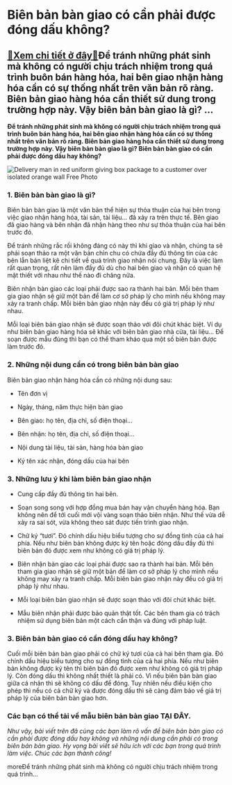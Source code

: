 Biên bản bàn giao có cần phải được đóng dấu không?
==================================================

[:gift:Xem chi tiết ở đây:gift:](https://hddtvn.com/bien-ban-ban-giao-co-can-phai-duoc-dong-dau-khong/)Để tránh những phát sinh mà không có người chịu trách nhiệm trong quá trình buôn bán hàng hóa, hai bên giao nhận hàng hóa cần có sự thống nhất trên văn bản rõ ràng. Biên bản giao hàng hóa cần thiết sử dung trong trường hợp này. Vậy biên bản bàn giao là gì? …
------------------------------------------------------------------------------------------------------------------------------------------------------------------------------------------------------------------------------------------------------------------

**Để tránh những phát sinh mà không có người chịu trách nhiệm trong quá trình buôn bán hàng hóa, hai bên giao nhận hàng hóa cần có sự thống nhất trên văn bản rõ ràng. Biên bản giao hàng hóa cần thiết sử dung trong trường hợp này. Vậy biên bản bàn giao là gì? Biên bản bàn giao có cần phải được đóng dấu hay không?**


![Delivery man in red uniform giving box package to a customer over isolated orange wall Free Photo](https://hddtvn.com/wp-content/uploads/2021/01/delivery-man-red-uniform-giving-box-package-customer-isolated-orange-wall_141793-13643.jpg)


### 1. Biên bản bàn giao là gì?


Biên bản bàn giao là một văn bản thể hiện sự thỏa thuận của hai bên trong việc giao nhận hàng hóa, tài sản, tài liệu… đã xảy ra trên thực tế. Bên giao đã giao hàng và bên nhận đã nhận hàng theo như sự thỏa thuận của hai bên trước đó.


Để tránh những rắc rối không đáng có này thì khi giao và nhận, chúng ta sẽ phải soạn thảo ra một văn bản chỉn chu có chứa đầy đủ thông tin của các bên lẫn bản liệt kê chi tiết về quá trình giao nhận nói chung. Đây là việc làm rất quan trọng, rất nên làm đầy đủ dù cho hai bên giao và nhận có quan hệ mật thiết với nhau như thế nào đi chăng nữa.


Biên nhận bàn giao các loại phải được sao ra thành hai bản. Mỗi bên tham gia giao nhận sẽ giữ một bản để làm cơ sở pháp lý cho mình nếu không may xảy ra tranh chấp. Mỗi biên bản giao nhận này đều có giá trị pháp lý như nhau.


Mỗi loại biên bản giao nhận sẽ được soạn thảo với đôi chút khác biệt. Ví dụ như biên bản giao hàng hóa sẽ khác với biên bản giao nhà cửa, tài liệu… Để soạn được mẫu đúng thì bạn có thể tham kháo qua một số biên bản được làm trước đó.


### 2. Những nội dung cần có trong biên bản bàn giao


Biên bản giao nhận hàng hóa cần có những nội dung sau:




* Tên đơn vị

* Ngày, tháng, năm thực hiện bàn giao

* Bên giao: họ tên, địa chỉ, số điện thoại…

* Bên nhận: họ tên, địa chỉ, số điện thoại…

* Nội dung tài liệu, tài sản, hàng hóa bàn giao

* Ký tên xác nhận, đóng dấu của hai bên



### 3. Những lưu ý khi làm biên bản giao nhận




* Cung cấp đầy đủ thông tin hai bên.

* Soạn song song với hợp đồng mua bán hay vận chuyển hàng hóa. Bạn không nên để tới cuối mới vội vàng soạn thảo biên nhận. Như thế vừa dễ xảy ra sai sót, vừa không theo sát được tiến trình giao nhận.

* Chữ ký “tươi”. Đó chính dấu hiệu biểu tượng cho sự đồng tình của cả hai phía. Nếu như biên bản không được ký tên hoặc đóng dấu đầy đủ thì biên bản đó được xem như không có giá trị pháp lý.

* Biên nhận bàn giao các loại phải được sao ra thành hai bản. Mỗi bên tham gia giao nhận sẽ giữ một bản để làm cơ sở pháp lý cho mình nếu không may xảy ra tranh chấp. Mỗi biên bản giao nhận này đều có giá trị pháp lý như nhau.

* Mỗi loại biên bản giao nhận sẽ được soạn thảo với đôi chút khác biệt.

* Mẫu biên nhận phải được bảo quản thật tốt. Các bên tham gia có trách nhiệm sử dụng biên bản một cách cẩn thận và đúng với pháp luật.



### 3. Biên bản bàn giao có cần đóng dấu hay không?


Cuối mỗi biên bản bàn giao phải có chữ ký tươi của cả hai bên tham gia. Đó chính dấu hiệu biểu tượng cho sự đồng tình của cả hai phía. Nếu như biên bản không được ký tên thì biên bản đó được xem như không có giá trị pháp lý. Còn đóng dấu thì không nhất thiết là phải có. Vì nếu biên bản bàn giao giữa cá nhân thì sẽ không có dấu để đóng. Tuy nhiên nếu điều kiện cho phép thì nếu có cả chữ ký và được đóng dấu thì sẽ càng đảm bảo về giá trị pháp lý của biên bản bàn giao hơn.


### Các bạn có thể tải về mẫu biên bản bàn giao **TẠI ĐÂY**.


*Như vậy, bài viết trên đã cùng các bạn làm rõ vấn đề biên bản bàn giao có cần phải được đóng dấu hay không và những nội dung cần phải có trong biên bản bàn giao. Hy vọng bài viết sẽ hữu ích với các bạn trong quá trình làm việc. Chúc các bạn thành công!*


moreĐể tránh những phát sinh mà không có người chịu trách nhiệm trong quá trình…

